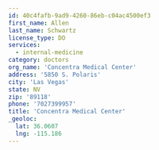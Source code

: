 ```yaml
---
id: 40c4fafb-9ad9-4260-86eb-c04ac4500ef3
first_name: Allen
last_name: Schwartz
license_type: DO
services:
  - internal-medicine
category: doctors
org_name: 'Concentra Medical Center'
address: '5850 S. Polaris'
city: 'Las Vegas'
state: NV
zip: '89118'
phone: '7027399957'
title: 'Concentra Medical Center'
_geoloc:
  lat: 36.0607
  lng: -115.186
---
```

